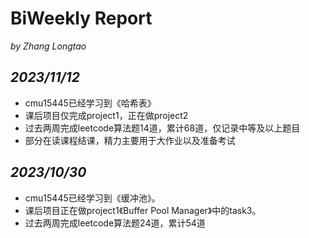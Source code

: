 # BiWeekly Report 
*by Zhang Longtao*


## *2023/11/12*
- cmu15445已经学习到《哈希表》
- 课后项目仅完成project1，正在做project2
- 过去两周完成leetcode算法题14道，累计68道，仅记录中等及以上题目
- 部分在读课程结课，精力主要用于大作业以及准备考试

## *2023/10/30*
- cmu15445已经学习到《缓冲池》。
- 课后项目正在做project1《Buffer Pool Manager》中的task3。
- 过去两周完成leetcode算法题24道，累计54道
